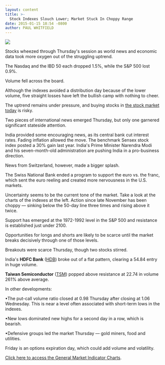 ```yaml
---
layout: content
title: >-
  Stock Indexes Slouch Lower; Market Stuck In Choppy Range
date: 2015-01-15 18:54 -0800
author: PAUL WHITFIELD
---
```






![](https://www.investors.com/wp-content/uploads/ibd-migrated-images/MPv_150116_635569317068845742.png)









Stocks wheezed through Thursday's session as world news and economic data took more oxygen out of the struggling uptrend.

  

The Nasdaq and the IBD 50 each dropped 1.5%, while the S&P 500 lost 0.9%.

  

Volume fell across the board.

  

Although the indexes avoided a distribution day because of the lower volume, five straight losses have left the bullish camp with nothing to cheer.

  

The uptrend remains under pressure, and buying stocks in [the stock market today](https://www.investors.com/stock-market-today) is risky.

  

Two pieces of international news emerged Thursday, but only one garnered significant stateside attention.

  

India provided some encouraging news, as its central bank cut interest rates. Fading inflation allowed the move. The benchmark Sensex stock index posted a 30% gain last year. India's Prime Minister Narendra Modi and his seven-month-old administration are pushing India in a pro-business direction.

  

News from Switzerland, however, made a bigger splash.

  

The Swiss National Bank ended a program to support the euro vs. the franc, which sent the euro reeling and created more nervousness in the U.S. markets.

  

Uncertainty seems to be the current tone of the market. Take a look at the charts of the indexes at the left. Action since late November has been choppy — sinking below the 50-day line three times and rising above it twice.

  

Support has emerged at the 1972-1992 level in the S&P 500 and resistance is established just under 2100.

  

Opportunities for longs and shorts are likely to be scarce until the market breaks decisively through one of those levels.

  

Breakouts were scarce Thursday, though two stocks stirred.

  

India's **HDFC Bank** ([HDB](https://research.investors.com/quote.aspx?symbol=HDB)) broke out of a flat pattern, clearing a 54.84 entry in huge volume.

  

**Taiwan Semiconductor** ([TSM](https://research.investors.com/quote.aspx?symbol=TSM)) popped above resistance at 22.74 in volume 261% above average.

  

In other developments:

  

•The put-call volume ratio closed at 0.98 Thursday after closing at 1.06 Wednesday. This is near a level often associated with short-term lows in the indexes.

  

•New lows dominated new highs for a second day in a row, which is bearish.

  

•Defensive groups led the market Thursday — gold miners, food and utilities.

  

Friday is an options expiration day, which could add volume and volatility.

  

[Click here to access the General Market Indicator Charts](https://www.investors.com/pdf/GMI_011615.pdf).





